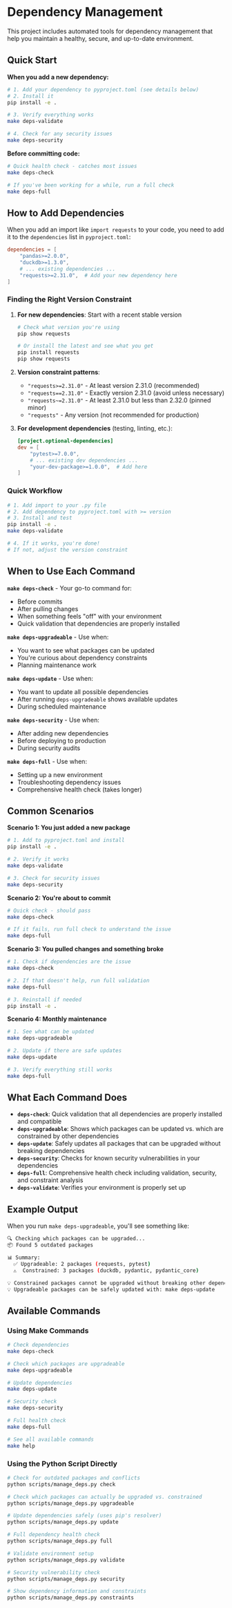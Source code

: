 # Dependency Management

This project includes automated tools for dependency management that help you maintain a healthy, secure, and up-to-date environment.

## Quick Start

**When you add a new dependency:**
```bash
# 1. Add your dependency to pyproject.toml (see details below)
# 2. Install it
pip install -e .

# 3. Verify everything works
make deps-validate

# 4. Check for any security issues
make deps-security
```

**Before committing code:**
```bash
# Quick health check - catches most issues
make deps-check

# If you've been working for a while, run a full check
make deps-full
```

## How to Add Dependencies

When you add an import like `import requests` to your code, you need to add it to the `dependencies` list in `pyproject.toml`:

```toml
dependencies = [
    "pandas>=2.0.0",
    "duckdb>=1.3.0",
    # ... existing dependencies ...
    "requests>=2.31.0",  # Add your new dependency here
]
```

### Finding the Right Version Constraint

1. **For new dependencies**: Start with a recent stable version
   ```bash
   # Check what version you're using
   pip show requests

   # Or install the latest and see what you get
   pip install requests
   pip show requests
   ```

2. **Version constraint patterns**:
   - `"requests>=2.31.0"` - At least version 2.31.0 (recommended)
   - `"requests==2.31.0"` - Exactly version 2.31.0 (avoid unless necessary)
   - `"requests~=2.31.0"` - At least 2.31.0 but less than 2.32.0 (pinned minor)
   - `"requests"` - Any version (not recommended for production)

3. **For development dependencies** (testing, linting, etc.):
   ```toml
   [project.optional-dependencies]
   dev = [
       "pytest>=7.0.0",
       # ... existing dev dependencies ...
       "your-dev-package>=1.0.0",  # Add here
   ]
   ```

### Quick Workflow
```bash
# 1. Add import to your .py file
# 2. Add dependency to pyproject.toml with >= version
# 3. Install and test
pip install -e .
make deps-validate

# 4. If it works, you're done!
# If not, adjust the version constraint
```

## When to Use Each Command

**`make deps-check`** - Your go-to command for:
- Before commits
- After pulling changes
- When something feels "off" with your environment
- Quick validation that dependencies are properly installed

**`make deps-upgradeable`** - Use when:
- You want to see what packages can be updated
- You're curious about dependency constraints
- Planning maintenance work

**`make deps-update`** - Use when:
- You want to update all possible dependencies
- After running `deps-upgradeable` shows available updates
- During scheduled maintenance

**`make deps-security`** - Use when:
- After adding new dependencies
- Before deploying to production
- During security audits

**`make deps-full`** - Use when:
- Setting up a new environment
- Troubleshooting dependency issues
- Comprehensive health check (takes longer)

## Common Scenarios

**Scenario 1: You just added a new package**
```bash
# 1. Add to pyproject.toml and install
pip install -e .

# 2. Verify it works
make deps-validate

# 3. Check for security issues
make deps-security
```

**Scenario 2: You're about to commit**
```bash
# Quick check - should pass
make deps-check

# If it fails, run full check to understand the issue
make deps-full
```

**Scenario 3: You pulled changes and something broke**
```bash
# 1. Check if dependencies are the issue
make deps-check

# 2. If that doesn't help, run full validation
make deps-full

# 3. Reinstall if needed
pip install -e .
```

**Scenario 4: Monthly maintenance**
```bash
# 1. See what can be updated
make deps-upgradeable

# 2. Update if there are safe updates
make deps-update

# 3. Verify everything still works
make deps-full
```

## What Each Command Does

- **`deps-check`**: Quick validation that all dependencies are properly installed and compatible
- **`deps-upgradeable`**: Shows which packages can be updated vs. which are constrained by other dependencies
- **`deps-update`**: Safely updates all packages that can be upgraded without breaking dependencies
- **`deps-security`**: Checks for known security vulnerabilities in your dependencies
- **`deps-full`**: Comprehensive health check including validation, security, and constraint analysis
- **`deps-validate`**: Verifies your environment is properly set up

## Example Output

When you run `make deps-upgradeable`, you'll see something like:
```bash
🔍 Checking which packages can be upgraded...
📦 Found 5 outdated packages

📊 Summary:
  ✅ Upgradeable: 2 packages (requests, pytest)
  ⚠️  Constrained: 3 packages (duckdb, pydantic, pydantic_core)

💡 Constrained packages cannot be upgraded without breaking other dependencies
💡 Upgradeable packages can be safely updated with: make deps-update
```

## Available Commands

### Using Make Commands
```bash
# Check dependencies
make deps-check

# Check which packages are upgradeable
make deps-upgradeable

# Update dependencies
make deps-update

# Security check
make deps-security

# Full health check
make deps-full

# See all available commands
make help
```

### Using the Python Script Directly
```bash
# Check for outdated packages and conflicts
python scripts/manage_deps.py check

# Check which packages can actually be upgraded vs. constrained
python scripts/manage_deps.py upgradeable

# Update dependencies safely (uses pip's resolver)
python scripts/manage_deps.py update

# Full dependency health check
python scripts/manage_deps.py full

# Validate environment setup
python scripts/manage_deps.py validate

# Security vulnerability check
python scripts/manage_deps.py security

# Show dependency information and constraints
python scripts/manage_deps.py constraints
```
